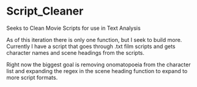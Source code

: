 # Script_Cleaner
Seeks to Clean Movie Scripts for use in Text Analysis

As of this iteration there is only one function, but I seek to build more. Currently I have a script that goes through .txt film scripts and gets character names and scene headings from the scripts.

Right now the biggest goal is removing onomatopoeia from the character list and expanding the regex in the scene heading function to expand to more script formats.
